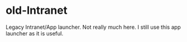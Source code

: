 # old-Intranet
Legacy Intranet/App launcher. Not really much here.
I still use this app launcher as it is useful.
